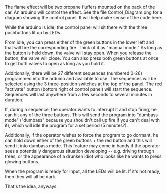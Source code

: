 The flame effect will be two propane fluffers mounted on the back of the car. An arduino will control the effect. See the file Control_Diagram.png for a diagram showing the control panel. It will help make sense of the code here.

While the arduino is idle, the control panel will sit there with the three pushbuttons lit up by LEDs.

From idle, you can press either of the green buttons in the lower left and that will fire the corresponding fire. Think of it as "manual mode." As long as the button is held down, the valve will stay open. When you release the button, the valve will close. You can also press both green buttons at once to get both valves to open as long as you hold it.

Additionally, there will be 27 different sequences (numbered 0-26) programmed into the arduino and available to use. The sequences will be selected using the 3 three-position switches at the top of the panel. The red "activate" button (bottom right of control panel) will start the sequence. Sequences will last anywhere from a few seconds to several minutes in duration.

If, during a sequence, the operator wants to interrupt it and stop firing, he can hit any of the three buttons. This will send the program into "dumbass mode" ("dumbass" because you shouldn't call up fire if you can't deal with it), which will idle the program for a set period (5 minutes?).

Additionally, if the operator wishes to force the program to go dormant, he can hold down either of the green buttons + the red button and this will send it into dumbass mode. This feature may come in handy if the operator sees a potentially dangerous situation developing -- e.g. driving through trees, or the appearance of a drunken idiot who looks like he wants to press glowing buttons.

When the program is ready for input, all the LEDs will be lit. If it's not ready, then they will all be dark.

That's the idea, anyways.

